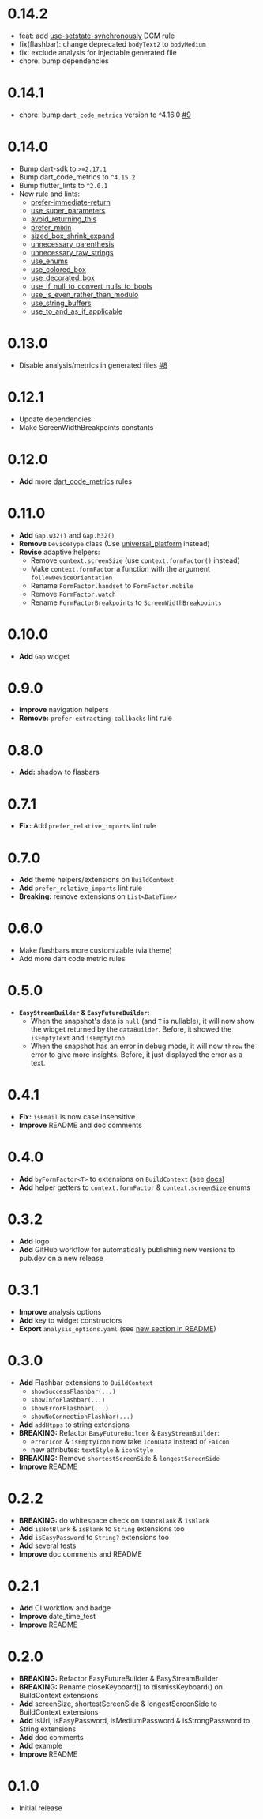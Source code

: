 # 0.14.2
- feat: add [use-setstate-synchronously](https://dcm.dev/docs/individuals/rules/flutter/use-setstate-synchronously) DCM rule
- fix(flashbar): change deprecated `bodyText2` to `bodyMedium`
- fix: exclude analysis for injectable generated file
- chore: bump dependencies

# 0.14.1
- chore: bump `dart_code_metrics` version to ^4.16.0 [#9](https://github.com/devj3ns/fleasy/pull/9)

# 0.14.0
- Bump dart-sdk to `>=2.17.1`
- Bump dart_code_metrics to `^4.15.2`
- Bump flutter_lints to `^2.0.1`
- New rule and lints:
  - [prefer-immediate-return](https://dartcodemetrics.dev/docs/rules/common/prefer-immediate-return)
  - [use_super_parameters](https://dart-lang.github.io/linter/lints/use_super_parameters.html)
  - [avoid_returning_this](https://dart-lang.github.io/linter/lints/avoid_returning_this.html)
  - [prefer_mixin](https://dart-lang.github.io/linter/lints/prefer_mixin.html)
  - [sized_box_shrink_expand](https://dart-lang.github.io/linter/lints/sized_box_shrink_expand.html)
  - [unnecessary_parenthesis](https://dart-lang.github.io/linter/lints/unnecessary_parenthesis.html)
  - [unnecessary_raw_strings](https://dart-lang.github.io/linter/lints/unnecessary_raw_strings.html)
  - [use_enums](https://dart-lang.github.io/linter/lints/use_enums.html)
  - [use_colored_box](https://dart-lang.github.io/linter/lints/use_colored_box.html)
  - [use_decorated_box](https://dart-lang.github.io/linter/lints/use_decorated_box.html)
  - [use_if_null_to_convert_nulls_to_bools](https://dart-lang.github.io/linter/lints/use_if_null_to_convert_nulls_to_bools.html)
  - [use_is_even_rather_than_modulo](https://dart-lang.github.io/linter/lints/use_is_even_rather_than_modulo.html)
  - [use_string_buffers](https://dart-lang.github.io/linter/lints/use_string_buffers.html)
  - [use_to_and_as_if_applicable](https://dart-lang.github.io/linter/lints/use_to_and_as_if_applicable.html)

# 0.13.0
- Disable analysis/metrics in generated files [#8](https://github.com/devj3ns/fleasy/pull/8)

# 0.12.1
- Update dependencies
- Make ScreenWidthBreakpoints constants

# 0.12.0
- **Add** more [dart_code_metrics](https://pub.dev/packages/dart_code_metrics) rules

# 0.11.0
- **Add** `Gap.w32()` and `Gap.h32()`
- **Remove** `DeviceType` class (Use [universal_platform](https://pub.dev/packages/universal_platform) instead)
- **Revise** adaptive helpers:
  - Remove `context.screenSize` (use `context.formFactor()` instead)
  - Make `context.formFactor` a function with the argument `followDeviceOrientation`
  - Rename `FormFactor.handset` to `FormFactor.mobile`
  - Remove `FormFactor.watch`
  - Rename `FormFactorBreakpoints` to `ScreenWidthBreakpoints`

# 0.10.0
- **Add** `Gap` widget

# 0.9.0
- **Improve** navigation helpers
- **Remove:** `prefer-extracting-callbacks` lint rule

# 0.8.0
- **Add:** shadow to flasbars

# 0.7.1
- **Fix:** Add `prefer_relative_imports` lint rule

# 0.7.0
- **Add** theme helpers/extensions on `BuildContext`
- **Add** `prefer_relative_imports` lint rule
- **Breaking:** remove extensions on `List<DateTime>`

# 0.6.0
- Make flashbars more customizable (via theme)
- Add more dart code metric rules

# 0.5.0
- **`EasyStreamBuilder` & `EasyFutureBuilder`:**
  - When the snapshot's data is `null` (and `T` is nullable), it will now show the widget returned by the `dataBuilder`. Before, it showed the `isEmptyText` and `isEmptyIcon`.
  - When the snapshot has an error in debug mode, it will now `throw` the error to give more insights. Before, it just displayed the error as a text.

# 0.4.1
- **Fix:** `isEmail` is now case insensitive
- **Improve** README and doc comments

# 0.4.0
- **Add** `byFormFactor<T>` to extensions on `BuildContext` (see [docs](https://pub.dev/documentation/fleasy/latest/fleasy/AdpativeContextExtensions/byFormFactor.html))
- **Add** helper getters to `context.formFactor` & `context.screenSize` enums

# 0.3.2
- **Add** logo
- **Add** GitHub workflow for automatically publishing new versions to pub.dev on a new release

# 0.3.1
- **Improve** analysis options
- **Add** key to widget constructors
- **Export** `analysis_options.yaml` (see [new section in README](https://pub.dev/packages/fleasy#analysis-options))

# 0.3.0

- **Add** Flashbar extensions to `BuildContext`
    - `showSuccessFlashbar(...)`
    - `showInfoFlashbar(...)`
    - `showErrorFlashbar(...)`
    - `showNoConnectionFlashbar(...)`
- **Add** `addHtpps` to string extensions
- **BREAKING:** Refactor `EasyFutureBuilder` & `EasyStreamBuilder`:
    - `errorIcon` & `isEmptyIcon` now take `IconData` instead of `FaIcon`
    - new attributes: `textStyle` & `iconStyle`
- **BREAKING:** Remove `shortestScreenSide` & `longestScreenSide`
- **Improve** README

# 0.2.2

- **BREAKING:** do whitespace check on `isNotBlank` & `isBlank`
- **Add** `isNotBlank` & `isBlank` to `String` extensions too
- **Add** `isEasyPassword` to `String?` extensions too
- **Add** several tests
- **Improve** doc comments and README

# 0.2.1

- **Add** CI workflow and badge
- **Improve** date_time_test
- **Improve** README

# 0.2.0

- **BREAKING:** Refactor EasyFutureBuilder & EasyStreamBuilder
- **BREAKING:** Rename closeKeyboard() to dismissKeyboard() on BuildContext extensions
- **Add** screenSize, shortestScreenSide & longestScreenSide to BuildContext extensions
- **Add** isUrl, isEasyPassword, isMediumPassword & isStrongPassword to String extensions
- **Add** doc comments
- **Add** example
- **Improve** README

# 0.1.0

- Initial release